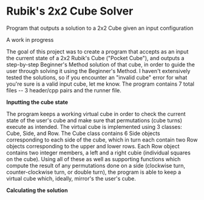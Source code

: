 # Rubik's 2x2 Cube Solver
Program that outputs a solution to a 2x2 Cube given an input configuration

A work in progress

The goal of this project was to create a program that accepts as an input the current state of a 2x2 Rubik's Cube ("Pocket Cube"), and outputs a step-by-step Beginner's Method solution of that cube, in order to guide the user through solving it using the Beginner's Method. I haven't extensively tested the solutions, so if you encounter an "invalid cube" error for what you're sure is a valid input cube, let me know. The program contains 7 total files -- 3 header/cpp pairs and the runner file.

**Inputting the cube state**

The program keeps a working virtual cube in order to check the current state of the user's cube and make sure that permutations (cube turns) execute as intended. The virtual cube is implemented using 3 classes: Cube, Side, and Row. The Cube class contains 6 Side objects corresponding to each side of the cube, which in turn each contain two Row objects corresponding to the upper and lower rows. Each Row object contains two integer members, a left and a right cubie (individual squares on the cube). Using all of these as well as supporting functions which compute the result of any permutations done on a side (clockwise turn, counter-clockwise turn, or double turn), the program is able to keep a virtual cube which, ideally, mirror's the user's cube.

**Calculating the solution**

